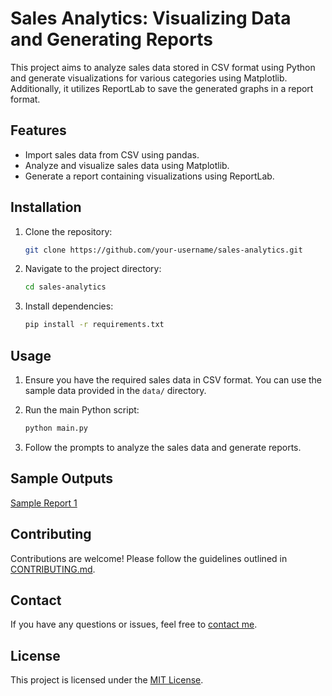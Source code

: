# Sales Analytics: Visualizing Data and Generating Reports

This project aims to analyze sales data stored in CSV format using Python and generate visualizations for various categories using Matplotlib. Additionally, it utilizes ReportLab to save the generated graphs in a report format.

## Features

- Import sales data from CSV using pandas.
- Analyze and visualize sales data using Matplotlib.
- Generate a report containing visualizations using ReportLab.

## Installation

1. Clone the repository:

    ```bash
    git clone https://github.com/your-username/sales-analytics.git
    ```

2. Navigate to the project directory:

    ```bash
    cd sales-analytics
    ```

3. Install dependencies:

    ```bash
    pip install -r requirements.txt
    ```

## Usage

1. Ensure you have the required sales data in CSV format. You can use the sample data provided in the `data/` directory.

2. Run the main Python script:

    ```bash
    python main.py
    ```

3. Follow the prompts to analyze the sales data and generate reports.

## Sample Outputs

[Sample Report 1](https://drive.google.com/drive/folders/1Hkjq7aFduyozURKIKEnGkpeL8rpjCeVw?usp=sharing)


## Contributing

Contributions are welcome! Please follow the guidelines outlined in [CONTRIBUTING.md](CONTRIBUTING.md).

## Contact

If you have any questions or issues, feel free to [contact me](vibhutigupta2018@gmail.com).

## License

This project is licensed under the [MIT License](LICENSE).
